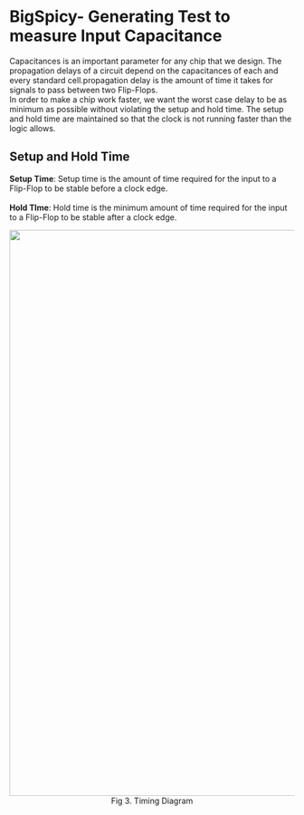 # BigSpicy- Generating Test to measure Input Capacitance
Capacitances is an important parameter for any chip that we design. The propagation delays of a circuit depend on the capacitances of each and every standard cell.propagation delay is the amount of time it takes for signals to pass between two Flip-Flops. <br>In order to make a chip work faster, we want the worst case delay to be as minimum as possible without violating the setup and hold time. The setup and hold time are maintained so that the clock is not running faster than the logic allows.
## Setup and Hold Time
<b>Setup Time</b>: Setup time is the amount of time required for the input to a Flip-Flop to be stable before a clock edge.<br><br>
<b>Hold TIme</b>: Hold time is the minimum amount of time required for the input to a Flip-Flop to be stable after a clock edge.<br>
<p align="center">
 <img src="!(https://user-images.githubusercontent.com/110080106/201023386-a0506ab5-a057-4626-b28b-656e86990351.png)"width="1000"/><br>
  Fig 3. Timing Diagram
</p>



